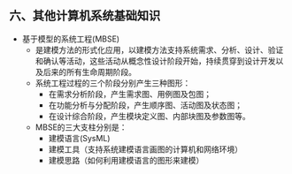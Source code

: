 ## 六、其他计算机系统基础知识
- 基于模型的系统工程(MBSE)
	- 是建模方法的形式化应用，以建模方法支持系统需求、分析、设计、验证和确认等活动，这些活动从概念性设计阶段开始，持续贯穿到设计开发以及后来的所有生命周期阶段。
	- 系统工程过程的三个阶段分别产生三种图形：
		- 在需求分析阶段，产生需求图、用例图及包图；
		- 在功能分析与分配阶段，产生顺序图、活动图及状态图；
		- 在设计综合阶段，产生模块定义图、内部块图及参数图等。
	- MBSE的三大支柱分别是：
		- 建模语言(SysML)
		- 建模工具（支持系统建模语言画图的计算机和网络环境）
		- 建模思路（如何利用建模语言的图形来建模）